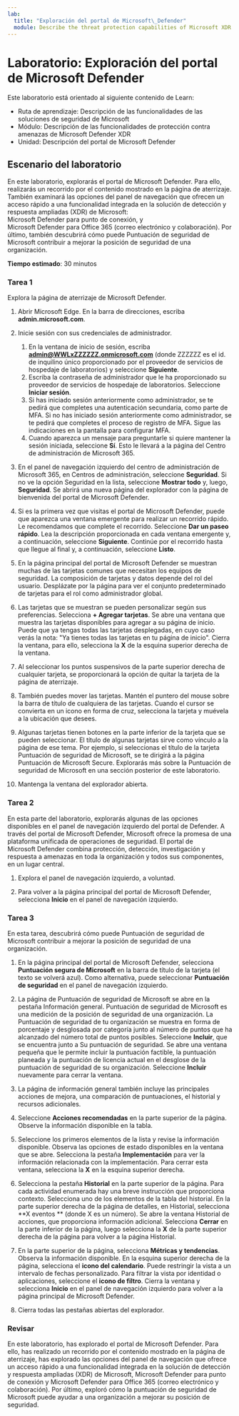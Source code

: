 ```yaml
---
lab:
  title: "Exploración del portal de Microsoft\_Defender"
  module: Describe the threat protection capabilities of Microsoft XDR
---
```


# Laboratorio: Exploración del portal de Microsoft Defender

Este laboratorio está orientado al siguiente contenido de Learn:

- Ruta de aprendizaje: Descripción de las funcionalidades de las soluciones de seguridad de Microsoft
- Módulo: Descripción de las funcionalidades de protección contra amenazas de Microsoft Defender XDR
- Unidad: Descripción del portal de Microsoft Defender

## Escenario del laboratorio

En este laboratorio, explorarás el portal de Microsoft Defender. Para ello, realizarás un recorrido por el contenido mostrado en la página de aterrizaje. También examinará las opciones del panel de navegación que ofrecen un acceso rápido a una funcionalidad integrada en la solución de detección y respuesta ampliadas (XDR) de Microsoft: Microsoft Defender para punto de conexión, y Microsoft Defender para Office 365 (correo electrónico y colaboración).  Por último, también descubrirá cómo puede Puntuación de seguridad de Microsoft contribuir a mejorar la posición de seguridad de una organización.

**Tiempo estimado**: 30 minutos

### Tarea 1

Explora la página de aterrizaje de Microsoft Defender.

1. Abrir Microsoft Edge. En la barra de direcciones, escriba **admin.microsoft.com**.

1. Inicie sesión con sus credenciales de administrador.
    1. En la ventana de inicio de sesión, escriba **admin@WWLxZZZZZZ.onmicrosoft.com** (donde ZZZZZZ es el id. de inquilino único proporcionado por el proveedor de servicios de hospedaje de laboratorios) y seleccione **Siguiente**.
    1. Escriba la contraseña de administrador que le ha proporcionado su proveedor de servicios de hospedaje de laboratorios. Seleccione **Iniciar sesión**.
    1. Si has iniciado sesión anteriormente como administrador, se te pedirá que completes una autenticación secundaria, como parte de MFA. Si no has iniciado sesión anteriormente como administrador, se te pedirá que completes el proceso de registro de MFA. Sigue las indicaciones en la pantalla para configurar MFA.
    1. Cuando aparezca un mensaje para preguntarle si quiere mantener la sesión iniciada, seleccione **Sí**. Esto le llevará a la página del Centro de administración de Microsoft 365.

1. En el panel de navegación izquierdo del centro de administración de Microsoft 365, en Centros de administración, seleccione **Seguridad**.  Si no ve la opción Seguridad en la lista, seleccione **Mostrar todo** y, luego, **Seguridad**.  Se abrirá una nueva página del explorador con la página de bienvenida del portal de Microsoft Defender.  

1. Si es la primera vez que visitas el portal de Microsoft Defender, puede que aparezca una ventana emergente para realizar un recorrido rápido.  Le recomendamos que complete el recorrido.  Seleccione **Dar un paseo rápido**.  Lea la descripción proporcionada en cada ventana emergente y, a continuación, seleccione **Siguiente**. Continúe por el recorrido hasta que llegue al final y, a continuación, seleccione **Listo**.

1. En la página principal del portal de Microsoft Defender se muestran muchas de las tarjetas comunes que necesitan los equipos de seguridad. La composición de tarjetas y datos depende del rol del usuario. Desplázate por la página para ver el conjunto predeterminado de tarjetas para el rol como administrador global.

1. Las tarjetas que se muestran se pueden personalizar según sus preferencias.  Selecciona **+ Agregar tarjetas**. Se abre una ventana que muestra las tarjetas disponibles para agregar a su página de inicio.  Puede que ya tengas todas las tarjetas desplegadas, en cuyo caso verás la nota: "Ya tienes todas las tarjetas en tu página de inicio". Cierra la ventana, para ello, selecciona la **X** de la esquina superior derecha de la ventana.

1. Al seleccionar los puntos suspensivos de la parte superior derecha de cualquier tarjeta, se proporcionará la opción de quitar la tarjeta de la página de aterrizaje.  

1. También puedes mover las tarjetas. Mantén el puntero del mouse sobre la barra de título de cualquiera de las tarjetas. Cuando el cursor se convierta en un icono en forma de cruz, selecciona la tarjeta y muévela a la ubicación que desees.  

1. Algunas tarjetas tienen botones en la parte inferior de la tarjeta que se pueden seleccionar. El título de algunas tarjetas sirve como vínculo a la página de ese tema.  Por ejemplo, si seleccionas el título de la tarjeta Puntuación de seguridad de Microsoft, se te dirigirá a la página Puntuación de Microsoft Secure.  Explorarás más sobre la Puntuación de seguridad de Microsoft en una sección posterior de este laboratorio.

1. Mantenga la ventana del explorador abierta.

### Tarea 2

En esta parte del laboratorio, explorarás algunas de las opciones disponibles en el panel de navegación izquierdo del portal de Defender.  A través del portal de Microsoft Defender, Microsoft ofrece la promesa de una plataforma unificada de operaciones de seguridad. El portal de Microsoft Defender combina protección, detección, investigación y respuesta a amenazas en toda la organización y todos sus componentes, en un lugar central.  

1. Explora el panel de navegación izquierdo, a voluntad.

1. Para volver a la página principal del portal de Microsoft Defender, selecciona **Inicio** en el panel de navegación izquierdo.

### Tarea 3

En esta tarea, descubrirá cómo puede Puntuación de seguridad de Microsoft contribuir a mejorar la posición de seguridad de una organización.

1. En la página principal del portal de Microsoft Defender, selecciona **Puntuación segura de Microsoft** en la barra de título de la tarjeta (el texto se volverá azul).  Como alternativa, puede seleccionar **Puntuación de seguridad** en el panel de navegación izquierdo.

1. La página de Puntuación de seguridad de Microsoft se abre en la pestaña Información general. Puntuación de seguridad de Microsoft es una medición de la posición de seguridad de una organización. La Puntuación de seguridad de tu organización se muestra en forma de porcentaje y desglosada por categoría junto al número de puntos que ha alcanzado del número total de puntos posibles. Seleccione **Incluir**, que se encuentra junto a Su puntuación de seguridad.  Se abre una ventana pequeña que le permite incluir la puntuación factible, la puntuación planeada y la puntuación de licencia actual en el desglose de la puntuación de seguridad de su organización.  Seleccione **Incluir** nuevamente para cerrar la ventana.

1. La página de información general también incluye las principales acciones de mejora, una comparación de puntuaciones, el historial y recursos adicionales.

1. Seleccione **Acciones recomendadas** en la parte superior de la página.  Observe la información disponible en la tabla.  

1. Seleccione los primeros elementos de la lista y revise la información disponible. Observa las opciones de estado disponibles en la ventana que se abre. Selecciona la pestaña **Implementación** para ver la información relacionada con la implementación. Para cerrar esta ventana, selecciona la **X** en la esquina superior derecha.

1. Selecciona la pestaña **Historial** en la parte superior de la página.  Para cada actividad enumerada hay una breve instrucción que proporciona contexto.  Selecciona uno de los elementos de la tabla del historial.  En la parte superior derecha de la página de detalles, en Historial, selecciona **X eventos ** (donde X es un número).  Se abre la ventana Historial de acciones, que proporciona información adicional.  Selecciona **Cerrar** en la parte inferior de la página, luego selecciona la **X** de la parte superior derecha de la página para volver a la página Historial.

1. En la parte superior de la página, selecciona **Métricas y tendencias**.  Observa la información disponible.  En la esquina superior derecha de la página, selecciona el **icono del calendario**.  Puede restringir la vista a un intervalo de fechas personalizado.  Para filtrar la vista por identidad o aplicaciones, seleccione el **icono de filtro**.  Cierra la ventana y selecciona **Inicio** en el panel de navegación izquierdo para volver a la página principal de Microsoft Defender.

1. Cierra todas las pestañas abiertas del explorador.

### Revisar

En este laboratorio, has explorado el portal de Microsoft Defender. Para ello, has realizado un recorrido por el contenido mostrado en la página de aterrizaje, has explorado las opciones del panel de navegación que ofrece un acceso rápido a una funcionalidad integrada en la solución de detección y respuesta ampliadas (XDR) de Microsoft, Microsoft Defender para punto de conexión y Microsoft Defender para Office 365 (correo electrónico y colaboración).  Por último, exploró cómo la puntuación de seguridad de Microsoft puede ayudar a una organización a mejorar su posición de seguridad.
